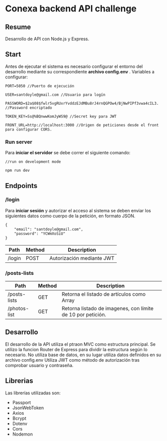 # Conexa backend API challenge
## Resume
Desarrollo de API con Node.js y Express.

## Start
Antes de ejecutar el sistema es necesario configurar el entorno del desarrollo mediante su correspondiente **archivo config.env** . Variables a configurar:

```
PORT=5050 //Puerto de ejecución

USER=santdoyle@gmail.com //Usuario para logín

PASSWORD=$2a$08$fwlr5vgRUxrYvddzEJdMBu8rJ4rnQGPOw4/BjNwPIPf3vwa4cIL3. //Password encriptado

TOKEN_KEY=Ss@%BQnwwKomJyWS9@ //Secret key para JWT

FRONT_URL=http://localhost:3000 //Origen de peticiones desde el front para configurar CORS.
```

### Run server
Para **iniciar el servidor** se debe correr el siguiente comando:

```
//run on development mode

npm run dev
```

## Endpoints

### /login
Para **iniciar sesión** y autorizar el acceso al sistema se deben enviar los siguientes datos como cuerpo de la petición, en formato JSON.

```
{
    "email": "santdoyle@gmail.com",
    "password": "YCWmXoSiU"
}
```

| Path  | Method | Description |
| ------------- | ------------- | ------- |
| /login  | POST | Autorización mediante JWT|


### /posts-lists
| Path  | Method | Description |
| ------------- | ------------- | ------- |
| /posts-lists  | GET | Retorna el listado de artículos como Array|
| /photos-list  | GET  | Retorna listado de imagenes, con límite de 10 por petición. |



## Desarrollo

El desarrollo de la API utiliza el ptraon MVC como estructura principal. 
Se utilizo la funcion Router de Express para dividir la estructura según lo necesario. 
No utiliza base de datos, en su lugar utiliza datos definidos en su archivo config.env
Utiliza JWT como método de autorización tras comprobar usuario y contraseña.


## Librerias
Las librerías utilizadas son:

- Passport
- JsonWebToken
- Axios
- Bcrypt
- Dotenv
- Cors
- Nodemon
